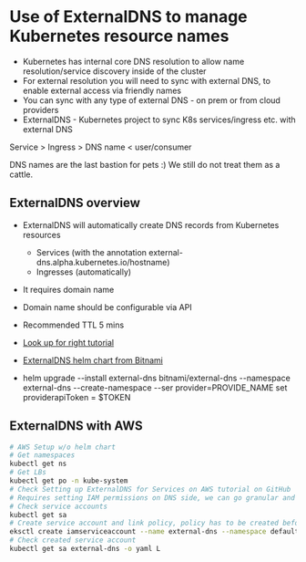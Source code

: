 # Use of ExternalDNS to manage Kubernetes resource names

- Kubernetes has internal core DNS resolution to allow name resolution/service discovery inside of the cluster
- For external resolution you will need to sync with external DNS, to enable external access via friendly names
- You can sync with any type of external DNS - on prem or from cloud providers
- ExternalDNS - Kubernetes project to sync K8s services/ingress etc. with external DNS

Service > Ingress > DNS name < user/consumer

DNS names are the last bastion for pets :) We still do not treat them as a cattle.

## ExternalDNS overview

- ExternalDNS will automatically create DNS records from Kubernetes resources
  - Services (with the annotation external-dns.alpha.kubernetes.io/hostname)
  - Ingresses (automatically)
- It requires domain name
- Domain name should be configurable via API

- Recommended TTL 5 mins
- [Look up for right tutorial](https://github.com/kubernetes-sigs/external-dns/blob/master/docs/tutorials/)
- [ExternalDNS helm chart from Bitnami](https://artifacthub.io/packages/helm/bitnami/external-dns)
- helm upgrade --install external-dns bitnami/external-dns --namespace external-dns --create-namespace --ser provider=PROVIDE_NAME set providerapiToken = $TOKEN

## ExternalDNS with AWS

```Bash
# AWS Setup w/o helm chart
# Get namespaces
kubectl get ns
# Get LBs
kubectl get po -n kube-system
# Check Setting up ExternalDNS for Services on AWS tutorial on GitHub
# Requires setting IAM permissions on DNS side, we can go granular and grant permissions only to specific pod
# Check service accounts
kubectl get sa
# Create service account and link policy, policy has to be created beforehand
eksctl create iamserviceaccount --name external-dns --namespace default --cluster demo --attach-policy-arn "arn:aws:iam::323238900174:policy/AllowExternalDNSUpdates" --approve
# Check created service account
kubectl get sa external-dns -o yaml L
```
